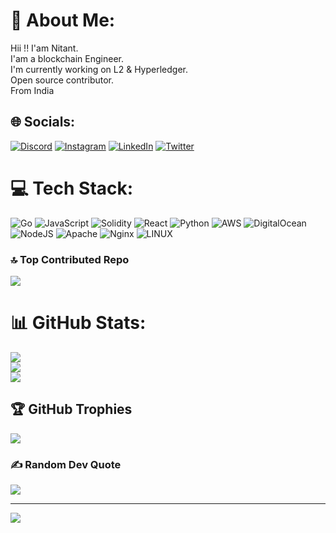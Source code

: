 # 💫 About Me:
Hii !! I'am Nitant.<br>I'am a blockchain Engineer.<br>I'm currently working on L2 & Hyperledger.<br>Open source contributor.<br>From India 


## 🌐 Socials:
[![Discord](https://img.shields.io/badge/Discord-%237289DA.svg?logo=discord&logoColor=white)](https://discord.gg/bigfoot5187) [![Instagram](https://img.shields.io/badge/Instagram-%23E4405F.svg?logo=Instagram&logoColor=white)](https://instagram.com/super_nitz) [![LinkedIn](https://img.shields.io/badge/LinkedIn-%230077B5.svg?logo=linkedin&logoColor=white)](https://linkedin.com/in/nitant09) [![Twitter](https://img.shields.io/badge/Twitter-%231DA1F2.svg?logo=Twitter&logoColor=white)](https://twitter.com/LiveBigfoot) 

# 💻 Tech Stack:
![Go](https://img.shields.io/badge/go-%2300ADD8.svg?style=for-the-badge&logo=go&logoColor=white) ![JavaScript](https://img.shields.io/badge/javascript-%23323330.svg?style=for-the-badge&logo=javascript&logoColor=%23F7DF1E) ![Solidity](https://img.shields.io/badge/Solidity-%23363636.svg?style=for-the-badge&logo=solidity&logoColor=white) ![React](https://img.shields.io/badge/react-%2320232a.svg?style=for-the-badge&logo=react&logoColor=%2361DAFB) ![Python](https://img.shields.io/badge/python-3670A0?style=for-the-badge&logo=python&logoColor=ffdd54) ![AWS](https://img.shields.io/badge/AWS-%23FF9900.svg?style=for-the-badge&logo=amazon-aws&logoColor=white) ![DigitalOcean](https://img.shields.io/badge/DigitalOcean-%230167ff.svg?style=for-the-badge&logo=digitalOcean&logoColor=white) ![NodeJS](https://img.shields.io/badge/node.js-6DA55F?style=for-the-badge&logo=node.js&logoColor=white) ![Apache](https://img.shields.io/badge/apache-%23D42029.svg?style=for-the-badge&logo=apache&logoColor=white) ![Nginx](https://img.shields.io/badge/nginx-%23009639.svg?style=for-the-badge&logo=nginx&logoColor=white) ![LINUX](https://img.shields.io/badge/Linux-FCC624?style=for-the-badge&logo=linux&logoColor=black)

### 🔝 Top Contributed Repo
![](https://github-contributor-stats.vercel.app/api?username=nitantchhajed&limit=5&theme=tokyonight&combine_all_yearly_contributions=true)

# 📊 GitHub Stats:
![](https://github-readme-stats.vercel.app/api?username=nitantchhajed&theme=dark&hide_border=true&include_all_commits=true&count_private=true)<br/>
![](https://github-readme-streak-stats.herokuapp.com/?user=nitantchhajed&theme=dark&hide_border=true)<br/>
![](https://github-readme-stats.vercel.app/api/top-langs/?username=nitantchhajed&theme=dark&hide_border=true&include_all_commits=true&count_private=true&layout=compact)

## 🏆 GitHub Trophies
![](https://github-profile-trophy.vercel.app/?username=nitantchhajed&theme=radical&no-frame=false&no-bg=false&margin-w=4)

### ✍️ Random Dev Quote
![](https://quotes-github-readme.vercel.app/api?type=horizontal&theme=radical)





---
[![](https://visitcount.itsvg.in/api?id=nitantchhajed&icon=0&color=0)](https://visitcount.itsvg.in)

